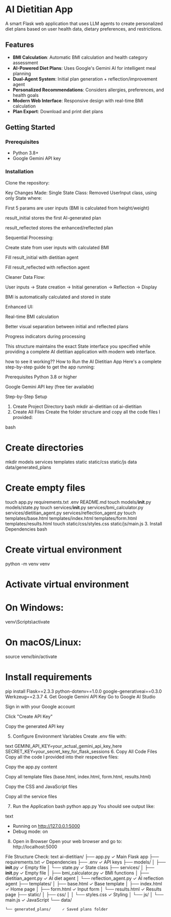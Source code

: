 # AI Dietitian App

A smart Flask web application that uses LLM agents to create personalized diet plans based on user health data, dietary preferences, and restrictions.

## Features

- **BMI Calculation**: Automatic BMI calculation and health category assessment
- **AI-Powered Diet Plans**: Uses Google's Gemini AI for intelligent meal planning
- **Dual-Agent System**: Initial plan generation + reflection/improvement agent
- **Personalized Recommendations**: Considers allergies, preferences, and health goals
- **Modern Web Interface**: Responsive design with real-time BMI calculation
- **Plan Export**: Download and print diet plans

## Getting Started

### Prerequisites
- Python 3.8+
- Google Gemini API key

### Installation

Clone the repository:































Key Changes Made:
Single State Class: Removed UserInput class, using only State where:

First 5 params are user inputs (BMI is calculated from height/weight)

result_initial stores the first AI-generated plan

result_reflected stores the enhanced/reflected plan

Sequential Processing:

Create state from user inputs with calculated BMI

Fill result_initial with dietitian agent

Fill result_reflected with reflection agent

Cleaner Data Flow:

User inputs → State creation → Initial generation → Reflection → Display

BMI is automatically calculated and stored in state

Enhanced UI:

Real-time BMI calculation

Better visual separation between initial and reflected plans

Progress indicators during processing

This structure maintains the exact State interface you specified while providing a complete AI dietitian application with modern web interface.

how to see it working??
How to Run the AI Dietitian App
Here's a complete step-by-step guide to get the app running:

Prerequisites
Python 3.8 or higher

Google Gemini API key (free tier available)

Step-by-Step Setup
1. Create Project Directory
bash
mkdir ai-dietitian
cd ai-dietitian
2. Create All Files
Create the folder structure and copy all the code files I provided:

bash
# Create directories
mkdir models services templates static static/css static/js data data/generated_plans

# Create empty files
touch app.py requirements.txt .env README.md
touch models/__init__.py models/state.py
touch services/__init__.py services/bmi_calculator.py services/dietitian_agent.py services/reflection_agent.py
touch templates/base.html templates/index.html templates/form.html templates/results.html
touch static/css/styles.css static/js/main.js
3. Install Dependencies
bash
# Create virtual environment
python -m venv venv

# Activate virtual environment
# On Windows:
venv\Scripts\activate
# On macOS/Linux:
source venv/bin/activate

# Install requirements
pip install Flask==2.3.3 python-dotenv==1.0.0 google-generativeai==0.3.0 Werkzeug==2.3.7
4. Get Google Gemini API Key
Go to Google AI Studio

Sign in with your Google account

Click "Create API Key"

Copy the generated API key

5. Configure Environment Variables
Create .env file with:

text
GEMINI_API_KEY=your_actual_gemini_api_key_here
SECRET_KEY=your_secret_key_for_flask_sessions
6. Copy All Code Files
Copy all the code I provided into their respective files:

Copy the app.py content

Copy all template files (base.html, index.html, form.html, results.html)

Copy the CSS and JavaScript files

Copy all the service files

7. Run the Application
bash
python app.py
You should see output like:

text
 * Running on http://127.0.0.1:5000
 * Debug mode: on
8. Open in Browser
Open your web browser and go to: http://localhost:5000


File Structure Check:
text
ai-dietitian/
├── app.py                    ✓ Main Flask app
├── requirements.txt          ✓ Dependencies
├── .env                     ✓ API keys
├── models/
│   ├── __init__.py          ✓ Empty file
│   └── state.py             ✓ State class
├── services/
│   ├── __init__.py          ✓ Empty file
│   ├── bmi_calculator.py    ✓ BMI functions
│   ├── dietitian_agent.py   ✓ AI diet agent
│   └── reflection_agent.py  ✓ AI reflection agent
├── templates/
│   ├── base.html            ✓ Base template
│   ├── index.html           ✓ Home page
│   ├── form.html            ✓ Input form
│   └── results.html         ✓ Results page
├── static/
│   ├── css/
│   │   └── styles.css       ✓ Styling
│   └── js/
│       └── main.js          ✓ JavaScript
└── data/

    └── generated_plans/     ✓ Saved plans folder

